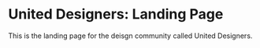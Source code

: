 # United Designers: Landing Page
This is the landing page for the deisgn community called United Designers.
